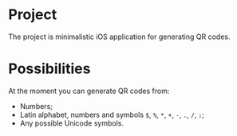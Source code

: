 # Project
The project is minimalistic iOS application for generating QR codes.

# Possibilities
At the moment you can generate QR codes from:
* Numbers;
* Latin alphabet, numbers and symbols `$`, `%`, `*`, `+`, `-`, `.`, `/`, `:`;
* Any possible Unicode symbols.
